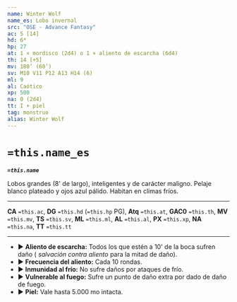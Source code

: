 ```yaml
---
name: Winter Wolf
name_es: Lobo invernal
src: "OSE - Advance Fantasy"
ac: 5 [14]
hd: 6*
hp: 27
at: 1 × mordisco (2d4) o 1 × aliento de escarcha (6d4)
th: 14 [+5]
mv: 180’ (60’)
sv: M10 V11 P12 A13 H14 (6)
ml: 9
al: Caótico
xp: 500
na: 0 (2d4)
tt: I + piel
tag: monstruo
alias: Winter Wolf
---
```

# `=this.name_es` 

**_`=this.name`_**

Lobos grandes (8' de largo), inteligentes y de carácter maligno. Pelaje blanco plateado y ojos azul pálido. Habitan en climas fríos.

---
**CA** `=this.ac`, **DG** `=this.hd` (`=this.hp` PG), **Atq** `=this.at`, **GAC0** `=this.th`, **MV** `=this.mv`, **TS** `=this.sv`, **ML** `=this.ml`, **AL** `=this.al`, **PX** `=this.xp`, **NA** `=this.na`, **TT** `=this.tt`

---

- ▶ **Aliento de escarcha:** Todos los que estén a 10' de la boca sufren daño ( _salvación contra aliento_ para la mitad de daño). 
- ▶ **Frecuencia del aliento:** Cada 10 rondas. 
- ▶ **Inmunidad al frío:** No sufre daños por ataques de frío. 
- ▶ **Vulnerable al fuego:** Sufre un punto de daño extra por dado de daño de fuego.
- ▶ **Piel:** Vale hasta 5.000 mo intacta.